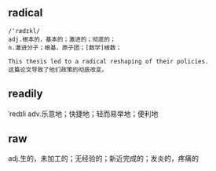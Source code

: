 ## radical
```
/'rædɪkl/
adj.根本的，基本的；激进的；彻底的；
n.激进分子；根基，原子团；[数学]根数；

This thesis led to a radical reshaping of their policies.
这篇论文导致了他们政策的彻底改变。
```

## readily
ˈredɪli
adv.乐意地；快捷地；轻而易举地；便利地

## raw
adj.生的，未加工的；无经验的；新近完成的；发炎的，疼痛的
